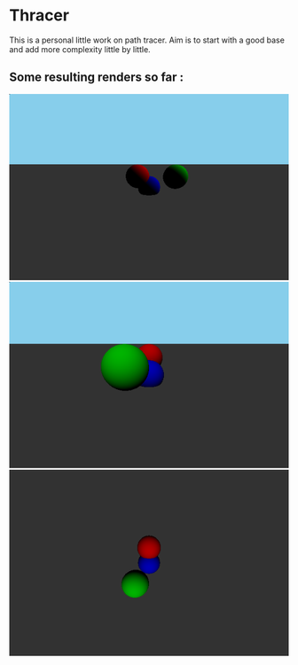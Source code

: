 # Thracer

This is a personal little work on path tracer. Aim is to start with a good base and add more complexity little by little.

## Some resulting renders so far :
![Render1](./render1.png)
![Render2](./render2.png)
![Render3](./render3.png)